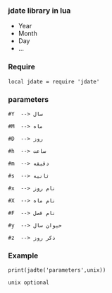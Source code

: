 ### jdate library in lua

* Year
* Month
* Day
* ...

### Require
```
local jdate = require 'jdate'
```

### parameters 
```
#Y  --> سال
   
#M  --> ماه

#D  --> روز
  
#h  --> ساعت

#m  --> دقیقه
  
#s  --> ثانیه

#x  --> نام روز
  
#X  --> نام ماه
  
#F  --> نام فصل

#y  --> حیوان سال 

#z  --> ذکر روز

```
### Example
```
print(jadte('parameters',unix))

unix optional
```
